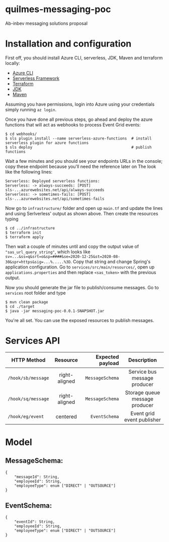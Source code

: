 # quilmes-messaging-poc
Ab-inbev messaging solutions proposal

# Installation and configuration
First off, you should install Azure CLI, serverless, JDK, Maven and terraform locally:
 - [Azure CLI](https://docs.microsoft.com/en-us/cli/azure/install-azure-cli?view=azure-cli-latest)
 - [Serverless Framework](https://www.serverless.com/framework/docs/providers/aws/guide/installation/)
 - [Terraform](https://learn.hashicorp.com/tutorials/terraform/install-cli)
 - [JDK](https://www.oracle.com/java/technologies/javase-downloads.html)
 - [Maven](https://maven.apache.org/install.html)

Assuming you have permissions, login into Azure using your credentials simply running `az login`.

Once you have done all previous steps, go ahead and deploy the azure functions that will act as webhooks to process Event Grid events:

```
$ cd webhooks/
$ sls plugin install --name serverless-azure-functions  # install serverless plugin for azure functions
$ sls deploy                                            # publish functions
```

Wait a few minutes and you should see your endpoints URLs in the console; copy these endpoint because you'll need the reference later on The look like the following lines:

```
Serverless: Deployed serverless functions:
Serverless: -> always-succeeds: [POST] sls-...azurewebsites.net/api/always-succeeds
Serverless: -> sometimes-fails: [POST] sls-...azurewebsites.net/api/sometimes-fails
```

Now go to `infrastructure/` folder and open up `main.tf` and update the lines <always-succeeds-url> and <sometimes-fails-url> using Serlverless' output as shown above. Then create the resources typing

```
$ cd ../infrastructure
$ terraform init
$ terraform apply
```

Then wait a couple of minutes until and copy the output value of `"sas_url_query_string"`, which looks like `sv=...&ss=q&srt=o&sp=####&se=2020-12-25&st=2020-08-30&spr=https&sig=...%.....%3D`. Copy that string and change Spring's application configuration. Go to `services/src/main/resources/`, open up `applications.properties` and then replace `<sas_token>` with the previous output.

Now you should generate the jar file to publish/consume messages. Go to `services` root folder and type

```
$ mvn clean package
$ cd ./target
$ java -jar messaging-poc-0.0.1-SNAPSHOT.jar
```

You're all set. You can use the exposed resources to publish messages.

# Services API

| HTTP Method        | Resource           | Expected payload  | Description                    |
| ------------------ |:------------------:| -----------------:| :-----------------------------:|
| `/hook/sb/message` | right-aligned      | `MessageSchema`   | Service bus message producer   |
| `/hook/sq/message` | right-aligned      | `MessageSchema`   | Storage queue message producer |
| `/hook/eg/event`   | centered           | `EventSchema`     | Event grid event publisher     |

# Model

## MessageSchema:
```
{
    "messageId": String,
    "employeeId": String,
    "employeeType": enum ["DIRECT" | "OUTSOURCE"]
}
```
## EventSchema:
```
{
    "eventId": String,
    "employeeId": String,
    "employeeType": enum ["DIRECT" | "OUTSOURCE"]
}
```